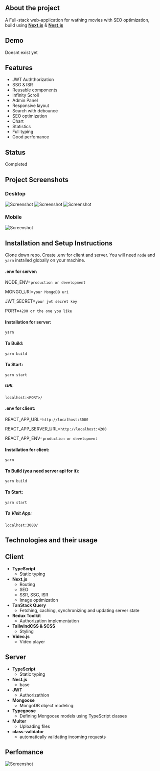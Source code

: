 ## About the project

A Full-stack web-application for wathing movies with SEO optimization, build using [**Next.js**](https://nextjs.org/)  &  [**Nest.js**](https://nestjs.com/)

## Demo

Doesnt exist yet

## Features

- JWT Auththorization
- SSG & ISR
- Reusable components
- Infinity Scroll
- Admin Panel
- Responsive layout
- Search with debounce
- SEO optimization
- Chart
- Statistics
- Full typing
- Good perfomance

## Status

Completed

## Project Screenshots
### Desktop
![Screenshot](/assets/home.png)
![Screenshot](/assets/discovery.png)
![Screenshot](/assets/stats1.png)

### Mobile
![Screenshot](/assets/home(mobile).png)

## Installation and Setup Instructions

Clone down repo. Create .env for client and server. You will need `node` and `yarn` installed globally on your machine.

#### .env for server:
NODE_ENV=`production or development`

MONGO_URI=`your MongoDB uri`

JWT_SECRET=`your jwt secret key`

PORT=`4200 or the one you like`

#### Installation for server:

`yarn`

#### To Build:

`yarn build`  

#### To Start:

`yarn start`

##### URL

`localhost:<PORT>/`  




#### .env for client:
REACT_APP_URL=`http://localhost:3000`

REACT_APP_SERVER_URL=`http://localhost:4200`

REACT_APP_ENV=`production or development`

#### Installation for client:

`yarn`

#### To Build (you need server api for it):

`yarn build`  

#### To Start:

`yarn start`

##### To Visit App:

`localhost:3000/`  



## Technologies and their usage
## Client
- **TypeScript**
    - Static typing
- **Next.js**
    - Routing
    - SEO
    - SSR, SSG, ISR
    - Image optimization
- **TanStack Query** 
    - Fetching, caching, synchronizing and updating server state
- **Redux Toolkit**
    - Authorization implementation
- **TailwindCSS & SCSS**
    - Styling
- **Video.js**
    - Video player

## Server
- **TypeScript**
    - Static typing
- **Nest.js**
    - base
- **JWT** 
    - Authorizathion
- **Mongoose**
    - MongoDB object modeling
- **Typegoose**
    - Defining Mongoose models using TypeScript classes
- **Multer**
    - Uploading files
- **class-validator**
    - automatically validating incoming requests



## Perfomance 
![Screenshot](/assets/perfomance-lighthouse.png)

